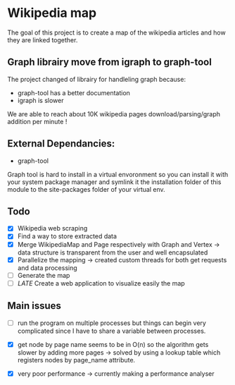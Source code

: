 # Wikipedia map

The goal of this project is to create a map of the wikipedia articles and how they are linked together.

## Graph librairy move from igraph to graph-tool
The project changed of librairy for handleling graph because:
- graph-tool has a better documentation
- igraph is slower

We are able to reach about 10K wikipedia pages download/parsing/graph addition per minute !

## External Dependancies:
- graph-tool

Graph tool is hard to install in a virtual envoronment so you can install it with your system package manager and symlink it the installation folder of this module to the site-packages folder of your virtual env.

## Todo
- [x] Wikipedia web scraping
- [x] Find a way to store extracted data
- [x] Merge WikipediaMap and Page respectively with Graph and Vertex -> data structure is transparent from the user and well encapsulated
- [x] Parallelize the mapping -> created custom threads for both get requests and data processing
- [ ] Generate the map
- [ ] _LATE_ Create a web application to visualize easily the map

## Main issues
- [ ] run the program on multiple processes but things can begin very complicated since I have to share a variable between processes.
- [X] get node by page name seems to be in O(n) so the algorithm gets slower by adding more pages -> solved by using a lookup table which registers nodes by page\_name attribute.
- [x] very poor performance -> currently making a performance analyser

